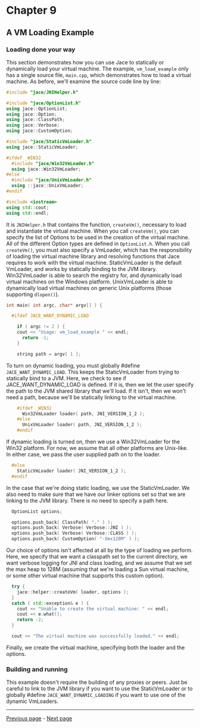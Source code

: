 # Chapter 9
## A VM Loading Example


### Loading done your way

This section demonstrates how you can use Jace to statically or dynamically load your virtual machine. The example, `vm_load_example`
only has a single source file, `main.cpp`, which demonstrates how to load a virtual machine. As before, we'll examine the source code
line by line:

```c++
#include "jace/JNIHelper.h"

#include "jace/OptionList.h"
using jace::OptionList;
using jace::Option;
using jace::ClassPath;
using jace::Verbose;
using jace::CustomOption;

#include "jace/StaticVmLoader.h"
using jace::StaticVmLoader;

#ifdef _WIN32
  #include "jace/Win32VmLoader.h"
  using jace::Win32VmLoader;
#else
  #include "jace/UnixVmLoader.h"
  using ::jace::UnixVmLoader;
#endif

#include <iostream>
using std::cout;
using std::endl; 
```

It is `JNIHelper.h` that contains the function, `createVm()`, necessary to load and instantiate the virtual machine. When you call
`createVm()`, you can specify the list of Options to be used in the creation of the virtual machine. All of the different Option types
are defined in `OptionList.h`. When you call `createVm()`, you must also specify a VmLoader, which has the responsibility of loading
the virtual machine library and resolving functions that Jace requires to work with the virtual machine. StaticVmLoader is the default
VmLoader, and works by statically binding to the JVM library. Win32VmLoader is able to search the registry for, and dynamically load
virtual machines on the Windows platform. UnixVmLoader is able to dynamically load virtual machines on generic Unix platforms (those
supporting `dlopen()`).

```c++
int main( int argc, char* argv[] ) {

  #ifdef JACE_WANT_DYNAMIC_LOAD

    if ( argc != 2 ) {
    cout << "Usage: vm_load_example " << endl;
      return -1;
    }

    string path = argv[ 1 ]; 
```

To turn on dynamic loading, you must globally #define `JACE_WANT_DYNAMIC_LOAD`. This keeps the StaticVmLoader from trying to statically
bind to a JVM. Here, we check to see if JACE_WANT_DYNAMIC_LOAD is defined. If it is, then we let the user specify the path to the JVM
shared library that we'll load. If it isn't, then we won't need a path, because we'll be statically linking to the virtual machine.

```c++
    #ifdef _WIN32
      Win32VmLoader loader( path, JNI_VERSION_1_2 );
    #else
      UnixVmLoader loader( path, JNI_VERSION_1_2 );
    #endif 
```

If dynamic loading is turned on, then we use a Win32VmLoader for the Win32 platform. For now, we assume that all other platforms are
Unix-like. In either case, we pass the user supplied path on to the loader.

```c++
  #else
    StaticVmLoader loader( JNI_VERSION_1_2 );
  #endif 
```

In the case that we're doing static loading, we use the StaticVmLoader. We also need to make sure that we have our linker options set
so that we are linking to the JVM library. There is no need to specify a path here.

```c++
  OptionList options;

  options.push_back( ClassPath( "." ) );
  options.push_back( Verbose( Verbose::JNI ) );
  options.push_back( Verbose( Verbose::CLASS ) );
  options.push_back( CustomOption( "-Xmx128M" ) ); 
```

Our choice of options isn't affected at all by the type of loading we perform. Here, we specify that we want a classpath set to the
current directory, we want verbose logging for JNI and class loading, and we assume that we set the max heap to 128M (assuming that
we're loading a Sun virtual machine, or some other virtual machine that supports this custom option).

```c++
  try {
    jace::helper::createVm( loader, options );
  }
  catch ( std::exception& e ) {
    cout << "Unable to create the virtual machine: " << endl;
    cout << e.what();
    return -2;
  }

  cout << "The virtual machine was successfully loaded." << endl; 
```

Finally, we create the virtual machine, specifying both the loader and the options.

### Building and running

This example doesn't require the building of any proxies or peers. Just be careful to link to the JVM library if you want to use the
StaticVmLoader or to globally #define `JACE_WANT_DYNAMIC_LOADING` if you want to use one of the dynamic VmLoaders.

----
[Previous page](Chapter_8.md) - [Next page](Chapter_10.md)
